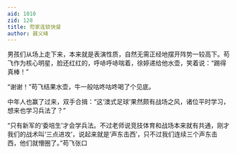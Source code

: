 ```yaml
---
aid: 1010
zid: 128
title: 苟家连锁快餐
author: 聂义峰
---
```


男孩们从场上走下来，本来就是表演性质，自然无需正经地摆开阵势一较高下。苟飞作为核心明星，脸还红红的，呼哧呼哧喘着，徐婷递给他水壶，笑着说：“踢得真棒！”

“谢谢！”苟飞结果水壶，牛一般咕咚咕咚喝了个见底。

中年人也赢了过来，双手合揖：“这‘澳式足球’果然颇有战场之风，诸位平时学习，想来也学习兵法了？”

“只有新军的‘委培生’才会学兵法。不过老师说竞技体育和战场本来就有共通，刚才我们的战术叫‘三点进攻’，说起来就是‘声东击西’，只不过我们连续三个声东击西，他们就懵圈了。”苟飞张口
